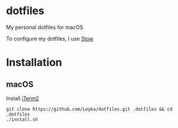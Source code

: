 # dotfiles

My personal dotfiles for macOS

To configure my dotfiles, I use [Stow](https://www.gnu.org/software/stow/manual/stow.html#Introduction)

# Installation

## macOS

Install [iTerm2](https://iterm2.com/downloads.html)

```
git clone https://github.com/Leyka/dotfiles.git .dotfiles && cd .dotfiles
./install.sh
```
